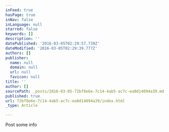 ```yaml
---
inFeed: true
hasPage: true
inNav: false
inLanguage: null
starred: false
keywords: []
description: ''
datePublished: '2016-03-05T02:29:57.739Z'
dateModified: '2016-03-05T02:29:39.777Z'
authors: []
publisher:
  name: null
  domain: null
  url: null
  favicon: null
title: ''
author: []
sourcePath: _posts/2016-03-05-72bf8e6e-7c14-4ab5-ac7c-ea0d14094a39.md
published: true
url: 72bf8e6e-7c14-4ab5-ac7c-ea0d14094a39/index.html
_type: Article

---
```

Post some info